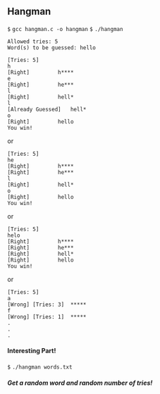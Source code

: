 ## Hangman

`$` `gcc hangman.c -o hangman`
`$` `./hangman`
```
Allowed tries: 5
Word(s) to be guessed: hello
```

```
[Tries: 5]
h
[Right]			h****
e
[Right]			he***
l
[Right]			hell*
l
[Already Guessed]	hell*
o
[Right]			hello
You win!

```
or
```
[Tries: 5]
he
[Right]			h****
[Right]			he***
l
[Right]			hell*
o
[Right]			hello
You win!
```
or
```
[Tries: 5]
helo
[Right]			h****
[Right]			he***
[Right]			hell*
[Right]			hello
You win!

```
or
```
[Tries: 5]
a 
[Wrong] [Tries: 3]	*****
f
[Wrong] [Tries: 1]	*****
.
.
.

```

#### Interesting Part!
`$` `./hangman words.txt`
##### Get a random word and random number of tries!